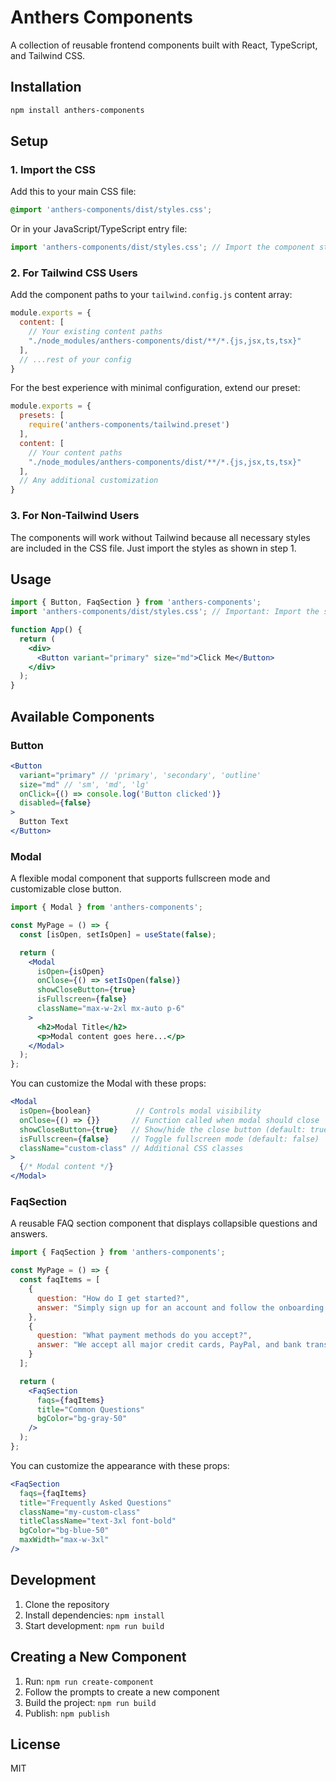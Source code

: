 # Anthers Components

A collection of reusable frontend components built with React, TypeScript, and Tailwind CSS.

## Installation

```bash
npm install anthers-components
```

## Setup

### 1. Import the CSS

Add this to your main CSS file:

```css
@import 'anthers-components/dist/styles.css';
```

Or in your JavaScript/TypeScript entry file:

```js
import 'anthers-components/dist/styles.css'; // Import the component styles
```

### 2. For Tailwind CSS Users

Add the component paths to your `tailwind.config.js` content array:

```js
module.exports = {
  content: [
    // Your existing content paths
    "./node_modules/anthers-components/dist/**/*.{js,jsx,ts,tsx}"
  ],
  // ...rest of your config
}
```

For the best experience with minimal configuration, extend our preset:

```js
module.exports = {
  presets: [
    require('anthers-components/tailwind.preset')
  ],
  content: [
    // Your content paths
    "./node_modules/anthers-components/dist/**/*.{js,jsx,ts,tsx}"
  ],
  // Any additional customization
}
```

### 3. For Non-Tailwind Users

The components will work without Tailwind because all necessary styles are included in the CSS file. Just import the styles as shown in step 1.

## Usage

```jsx
import { Button, FaqSection } from 'anthers-components';
import 'anthers-components/dist/styles.css'; // Important: Import the styles

function App() {
  return (
    <div>
      <Button variant="primary" size="md">Click Me</Button>
    </div>
  );
}
```

## Available Components

### Button

```jsx
<Button 
  variant="primary" // 'primary', 'secondary', 'outline'
  size="md" // 'sm', 'md', 'lg'
  onClick={() => console.log('Button clicked')}
  disabled={false}
>
  Button Text
</Button>
```

### Modal

A flexible modal component that supports fullscreen mode and customizable close button.

```jsx
import { Modal } from 'anthers-components';

const MyPage = () => {
  const [isOpen, setIsOpen] = useState(false);

  return (
    <Modal 
      isOpen={isOpen}
      onClose={() => setIsOpen(false)}
      showCloseButton={true}
      isFullscreen={false}
      className="max-w-2xl mx-auto p-6"
    >
      <h2>Modal Title</h2>
      <p>Modal content goes here...</p>
    </Modal>
  );
};
```

You can customize the Modal with these props:

```jsx
<Modal
  isOpen={boolean}          // Controls modal visibility
  onClose={() => {}}       // Function called when modal should close
  showCloseButton={true}   // Show/hide the close button (default: true)
  isFullscreen={false}     // Toggle fullscreen mode (default: false)
  className="custom-class" // Additional CSS classes
>
  {/* Modal content */}
</Modal>
```

### FaqSection

A reusable FAQ section component that displays collapsible questions and answers.

```jsx
import { FaqSection } from 'anthers-components';

const MyPage = () => {
  const faqItems = [
    {
      question: "How do I get started?",
      answer: "Simply sign up for an account and follow the onboarding process."
    },
    {
      question: "What payment methods do you accept?",
      answer: "We accept all major credit cards, PayPal, and bank transfers."
    }
  ];

  return (
    <FaqSection 
      faqs={faqItems}
      title="Common Questions"
      bgColor="bg-gray-50"
    />
  );
};
```

You can customize the appearance with these props:

```jsx
<FaqSection
  faqs={faqItems}
  title="Frequently Asked Questions"
  className="my-custom-class"
  titleClassName="text-3xl font-bold"
  bgColor="bg-blue-50"
  maxWidth="max-w-3xl"
/>
```

## Development

1. Clone the repository
2. Install dependencies: `npm install`
3. Start development: `npm run build`

## Creating a New Component

1. Run: `npm run create-component`
2. Follow the prompts to create a new component
3. Build the project: `npm run build`
4. Publish: `npm publish`

## License

MIT